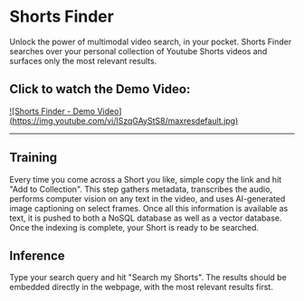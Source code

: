 # Shorts Finder

Unlock the power of multimodal video search, in your pocket. Shorts Finder searches over your personal collection of Youtube Shorts videos and surfaces only the most relevant results.

## Click to watch the Demo Video:
[![Shorts Finder - Demo Video] (https://img.youtube.com/vi/lSzqGAyStS8/maxresdefault.jpg)](https://www.youtube.com/shorts/lSzqGAyStS8)

-----------------------------------------------------------------------------------------------------------------------------------------------------------

## Training

Every time you come across a Short you like, simple copy the link and hit "Add to Collection". This step gathers metadata, transcribes the audio, performs computer vision on any text in the video, and uses AI-generated image captioning on select frames. Once all this information is available as text, it is pushed to both a NoSQL database as well as a vector database. Once the indexing is complete, your Short is ready to be searched.

## Inference

Type your search query and hit "Search my Shorts". The results should be embedded directly in the webpage, with the most relevant results first.


<!-- ## Architecture

## To get it running locally -->
